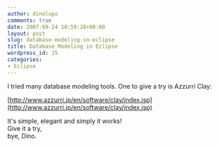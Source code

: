 ```yaml
---
author: dinolupo
comments: true
date: 2007-09-24 10:59:28+00:00
layout: post
slug: database-modeling-in-eclipse
title: Database Modeling in Eclipse
wordpress_id: 15
categories:
- Eclipse
---
```


I tried many database modeling tools. One to give a try is Azzurri Clay:  
  
[http://www.azzurri.jp/en/software/clay/index.jsp](http://www.azzurri.jp/en/software/clay/index.jsp)  
  
It's simple, elegant and simply it works!  
Give it a try,  
bye, Dino.  
